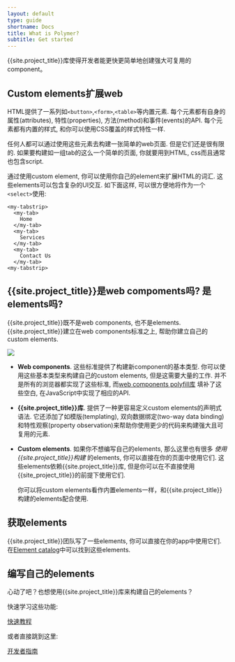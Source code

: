 ```yaml
---
layout: default
type: guide
shortname: Docs
title: What is Polymer?
subtitle: Get started
---
```


{{site.project_title}}库使得开发者能更快更简单地创建强大可复用的component。

## Custom elements扩展web

HTML提供了一系列如`<button>`,`<form>`,`<table>`等内置元素. 每个元素都有自身的属性(attributes), 特性(properties), 方法(method)和事件(events)的API. 每个元素都有内置的样式, 和你可以使用CSS覆盖的样式特性一样.

任何人都可以通过使用这些元素去构建一张简单的web页面. 但是它们还是很有限的. 如果要构建如一组tab的这么一个简单的页面, 你就要用到HTML, css而且通常也包含script.

通过使用custom element, 你可以使用你自己的element来扩展HTML的词汇. 这些elements可以包含复杂的UI交互. 如下面这样, 可以很方便地将作为一个`<select>`使用:

    <my-tabstrip>
      <my-tab>
        Home
      </my-tab>
      <my-tab>
        Services
      </my-tab>
      <my-tab>
        Contact Us
      </my-tab>
    <my-tabstrip>


## {{site.project_title}}是web compoments吗? 是elements吗?

{{site.project_title}}既不是web components, 也不是elements. {{site.project_title}}建立在web components标准之上, 帮助你建立自己的custom elements.

![](../../images/webcomponents_stack.svg)

*   **Web components**. 这些标准提供了构建新component的基本类型. 你可以使用这些基本类型来构建自己的custom elements, 但是这需要大量的工作.
    并不是所有的浏览器都实现了这些标准, 而[web components polyfill库](http://webcomponents.org/polyfills/)
    填补了这些空白, 在JavaScript中实现了相应的API.

*   **{{site.project_title}}库**. 提供了一种更容易定义custom elements的声明式语法. 它还添加了如模版(templating), 双向数据绑定(two-way data binding)
    和特性观察(property observation)来帮助你使用更少的代码来构建强大且可复用的元素.

*   **Custom elements**. 如果你不想编写自己的elements, 那么这里也有很多 _使用{{site.project_title}}构建_ 的elements, 你可以直接在你的页面中使用它们.
    这些elements依赖{{site.project_title}}库, 但是你可以在不直接使用{{site_project_title}}的前提下使用它们.

    你可以将custom elements看作内置elements一样，和{{site.project_title}}构建的elements配合使用.

## 获取elements

{{site.project_title}}团队写了一些elements, 你可以直接在你的app中使用它们. 在[Element catalog](https://elements.polymer-project.org/)中可以找到这些elements.

## 编写自己的elements

心动了吧？也想使用{{site.project_title}}库来构建自己的elements？

快速学习这些功能:

<p>
<a href="../start/quick-tour.html">
  <paper-button raised><core-icon icon="arrow-forward"></core-icon>快速教程</paper-button>
</a>
</p>


或者直接跳到这里:

<p>
<a href="../devguide/feature-overview.html">
  <paper-button raised><core-icon icon="arrow-forward"></core-icon>开发者指南</paper-button>
</a>
</p>